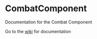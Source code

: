 # CombatComponent
Documentation for the Combat Component

Go to the [wiki](https://github.com/dylogaming/CombatComponent/wiki) for documentation
